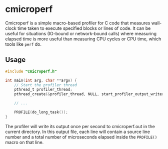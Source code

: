 # cmicroperf

Cmicroperf is a simple macro-based profiler for C code that measures wall-clock time taken to execute specified blocks or lines of code. It can be useful for situations (IO-bound or network-bound calls) where measuring elapsed time is more useful than measuring CPU cycles or CPU time, which tools like `perf` do.

## Usage

```c 
#include "cmicroperf.h"

int main(int arg, char **argv) {
    // Start the profiler thread
    pthread_t profiler_thread;
    pthread_create(&profiler_thread, NULL, start_profiler_output_writer, NULL);

    // ...

    PROFILE(do_long_task());
}
```

The profiler will write its output once per second to cmicroperf.out in the current directory. In this output file, each line will contain a source line number and a total number of microseconds elapsed inside the `PROFILE()` macro on that line.
